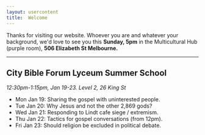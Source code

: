 ```yaml
---
layout: usercontent
title:  Welcome
---
```


Thanks for visiting our website. Whoever you are and whatever your background, we'd love to see you this __Sunday, 5pm__ in the Multicultural Hub (purple room), __506 Elizabeth St Melbourne.__


<div class="row2"></div>

---

## City Bible Forum Lyceum Summer School
_12:30pm-1:15pm, Jan 19-23. Level 2, 26 King St_

* Mon Jan 19: Sharing the gospel with uninterested people.
* Tue Jan 20: Why Jesus and not the other 2,869 gods?
* Wed Jan 21: Responding to Lindt cafe siege / extremism.
* Thu Jan 22: Tactics for gospel conversations (from 12pm).
* Fri Jan 23: Should religion be excluded in political debate.





[John]: mailto:john.david.hudson@gmail.com



